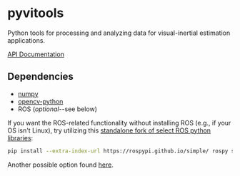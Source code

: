 # pyvitools

Python tools for processing and analyzing data for visual-inertial estimation applications.

[API Documentation](https://goromal.github.io/pyvitools/)

## Dependencies

- [numpy](https://numpy.org/)
- [opencv-python](https://pypi.org/project/opencv-python/)
- ROS (*optional*--see below)

If you want the ROS-related functionality without installing ROS (e.g., if your OS isn't Linux), try utilizing this [standalone fork of select ROS python libraries](https://github.com/rospypi/simple):

```bash
pip install --extra-index-url https://rospypi.github.io/simple/ rospy std-msgs geometry-msgs sensor-msgs nav-msgs cv-bridge rosbag roslz4
```

Another possible option found [here](https://discourse.ros.org/t/experimental-python-package-index-for-ros/10366/2).

